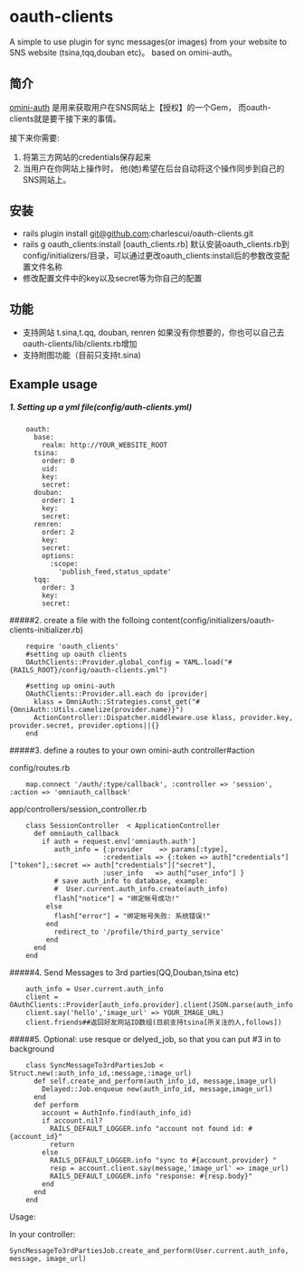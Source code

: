 oauth-clients
================

A simple to use plugin for sync messages(or images) from your website to SNS website (tsina,tqq,douban etc)。 based on omini-auth。

## 简介

[omini-auth](https://github.com/intridea/omniauth) 是用来获取用户在SNS网站上【授权】的一个Gem， 而oauth-clients就是要干接下来的事情。

接下来你需要:

1. 将第三方网站的credentials保存起来
2. 当用户在你网站上操作时， 他(她)希望在后台自动将这个操作同步到自己的SNS网站上。

## 安装

* rails plugin install git@github.com:charlescui/oauth-clients.git
* rails g oauth_clients:install [oauth_clients.rb]
	默认安装oauth_clients.rb到config/initializers/目录，可以通过更改oauth_clients:install后的参数改变配置文件名称
* 修改配置文件中的key以及secret等为你自己的配置

## 功能

* 支持网站 t.sina,t.qq,  douban, renren
	 如果没有你想要的，你也可以自己去 oauth-clients/lib/clients.rb增加
* 支持附图功能（目前只支持t.sina)

## Example usage

##### 1. Setting up a yml file(config/auth-clients.yml)
  
		oauth:
		  base:
		    realm: http://YOUR_WEBSITE_ROOT
		  tsina:
		    order: 0
		    uid: 
		    key: 
		    secret:    
		  douban:
		    order: 1
		    key: 
		    secret: 
		  renren:
		    order: 2
		    key: 
		    secret: 
		    options: 
		      :scope:
		        'publish_feed,status_update'
		  tqq:
		    order: 3
		    key: 
		    secret: 

#####2. create a file with the folloing content(config/initializers/oauth-clients-initializer.rb)
		
		require 'oauth_clients'		
		#setting up oauth clients
		OAuthClients::Provider.global_config = YAML.load("#{RAILS_ROOT}/config/oauth-clients.yml")

		#setting up omini-auth
		OAuthClients::Provider.all.each do |provider|
		  klass = OmniAuth::Strategies.const_get("#{OmniAuth::Utils.camelize(provider.name)}")
		  ActionController::Dispatcher.middleware.use klass, provider.key, provider.secret, provider.options||{}
		end
		
#####3. define a routes to your own omini-auth controller\#action

  config/routes.rb

		map.connect '/auth/:type/callback', :controller => 'session', :action => 'omniauth_callback'

  app/controllers/session_controller.rb

		class SessionController  < ApplicationController
		  def omniauth_callback
		    if auth = request.env['omniauth.auth']
		       auth_info = {:provider    => params[:type],
		                   :credentials => {:token => auth["credentials"]["token"],:secret => auth["credentials"]["secret"],
		                   :user_info   => auth["user_info"] }
		       # save auth_info to database, example:
		       #  User.current.auth_info.create(auth_info)				
		       flash["notice"] = "绑定帐号成功!"
		     else
		       flash["error"] = "绑定帐号失败: 系统错误!"
		     end
		       redirect_to '/profile/third_party_service'
		     end
		  end
		end
		
#####4. Send Messages to 3rd parties(QQ,Douban,tsina etc)

		auth_info = User.current.auth_info	
		client = OAuthClients::Provider[auth_info.provider].client(JSON.parse(auth_info.data))
		client.say('hello','image_url' => YOUR_IMAGE_URL)
		client.friends##返回好友网站ID数组(目前支持tsina[所关注的人,follows])


#####5. Optional: use resque or delyed_job, so that you can put #3 in to background

		class SyncMessageTo3rdPartiesJob < Struct.new(:auth_info_id,:message,:image_url)  
		  def self.create_and_perform(auth_info_id, message,image_url)
		    Delayed::Job.enqueue new(auth_info_id, message,image_url)
		  end    
		  def perform
		    account = AuthInfo.find(auth_info_id)
		    if account.nil?
		      RAILS_DEFAULT_LOGGER.info "account not found id: #{account_id}"
		      return
		    else
		      RAILS_DEFAULT_LOGGER.info "sync to #{account.provider} "
		      resp = account.client.say(message,'image_url' => image_url)
		      RAILS_DEFAULT_LOGGER.info "response: #{resp.body}"
		    end
		  end
		end

Usage:

In your controller:

	SyncMessageTo3rdPartiesJob.create_and_perform(User.current.auth_info, message, image_url)

